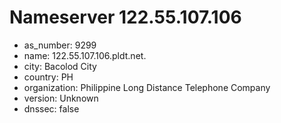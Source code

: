 # Nameserver 122.55.107.106

* as_number: 9299
* name: 122.55.107.106.pldt.net.
* city: Bacolod City
* country: PH
* organization: Philippine Long Distance Telephone Company
* version: Unknown
* dnssec: false
